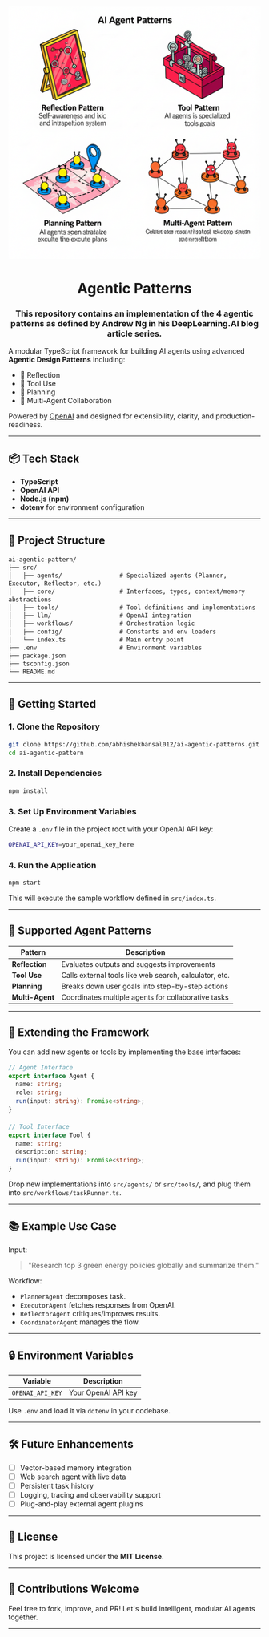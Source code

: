 <p align="center">
    <img alt="logo" src="image/agentic_patterns.png" width=600 />
    <h1 align="center">Agentic Patterns</h1>
    <h3 align="center">This repository contains an implementation of the 4 agentic patterns as defined by Andrew Ng in his DeepLearning.AI blog article series.</h3>
</p>

A modular TypeScript framework for building AI agents using advanced **Agentic Design Patterns** including:

- 🔁 Reflection
- 🔧 Tool Use
- 🧭 Planning
- 🤝 Multi-Agent Collaboration

Powered by [OpenAI](https://platform.openai.com) and designed for extensibility, clarity, and production-readiness.

---

## 📦 Tech Stack

- **TypeScript**
- **OpenAI API**
- **Node.js (npm)**
- **dotenv** for environment configuration

---

## 📁 Project Structure

```
ai-agentic-pattern/
├── src/
│   ├── agents/                # Specialized agents (Planner, Executor, Reflector, etc.)
│   ├── core/                  # Interfaces, types, context/memory abstractions
│   ├── tools/                 # Tool definitions and implementations
│   ├── llm/                   # OpenAI integration
│   ├── workflows/             # Orchestration logic
│   ├── config/                # Constants and env loaders
│   └── index.ts               # Main entry point
├── .env                       # Environment variables
├── package.json
├── tsconfig.json
└── README.md
```

---

## 🚀 Getting Started

### 1. Clone the Repository

```bash
git clone https://github.com/abhishekbansal012/ai-agentic-patterns.git
cd ai-agentic-pattern
```

### 2. Install Dependencies

```bash
npm install
```

### 3. Set Up Environment Variables

Create a `.env` file in the project root with your OpenAI API key:

```bash
OPENAI_API_KEY=your_openai_key_here
```

### 4. Run the Application

```bash
npm start
```

This will execute the sample workflow defined in `src/index.ts`.

---

## 🧠 Supported Agent Patterns

| Pattern        | Description                                                |
|----------------|------------------------------------------------------------|
| **Reflection** | Evaluates outputs and suggests improvements                |
| **Tool Use**   | Calls external tools like web search, calculator, etc.     |
| **Planning**   | Breaks down user goals into step-by-step actions           |
| **Multi-Agent**| Coordinates multiple agents for collaborative tasks        |

---

## 🧩 Extending the Framework

You can add new agents or tools by implementing the base interfaces:

```ts
// Agent Interface
export interface Agent {
  name: string;
  role: string;
  run(input: string): Promise<string>;
}

// Tool Interface
export interface Tool {
  name: string;
  description: string;
  run(input: string): Promise<string>;
}
```

Drop new implementations into `src/agents/` or `src/tools/`, and plug them into `src/workflows/taskRunner.ts`.

---

## 📚 Example Use Case

Input:
> "Research top 3 green energy policies globally and summarize them."

Workflow:
- `PlannerAgent` decomposes task.
- `ExecutorAgent` fetches responses from OpenAI.
- `ReflectorAgent` critiques/improves results.
- `CoordinatorAgent` manages the flow.

---

## 🔒 Environment Variables

| Variable         | Description               |
|------------------|---------------------------|
| `OPENAI_API_KEY` | Your OpenAI API key       |

Use `.env` and load it via `dotenv` in your codebase.

---

## 🛠 Future Enhancements

- [ ] Vector-based memory integration
- [ ] Web search agent with live data
- [ ] Persistent task history
- [ ] Logging, tracing and observability support
- [ ] Plug-and-play external agent plugins

---

## 📜 License

This project is licensed under the **MIT License**.

---

## 🤝 Contributions Welcome

Feel free to fork, improve, and PR! Let's build intelligent, modular AI agents together.

---


